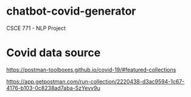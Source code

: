 # chatbot-covid-generator
CSCE 771 - NLP Project

# Covid data source
https://postman-toolboxes.github.io/covid-19/#featured-collections

https://app.getpostman.com/run-collection/2220438-d3ac9594-1c67-4176-b103-0c8238ad7aba-SzYevv9u
